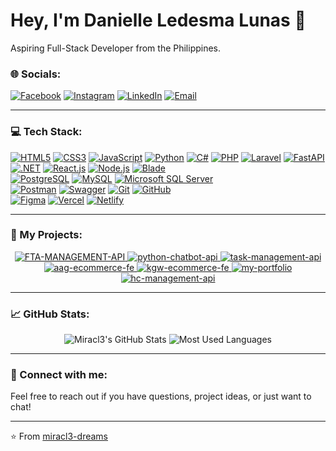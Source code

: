 # Hey, I'm Danielle Ledesma Lunas 👋

Aspiring Full-Stack Developer from the Philippines.

### 🌐 Socials:

[![Facebook](https://img.shields.io/badge/Facebook-%231877F2.svg?style=for-the-badge&logo=Facebook&logoColor=white)]([https://www.facebook.com/mnemosynedan.06)
[![Instagram](https://img.shields.io/badge/Instagram-%23E4405F.svg?style=for-the-badge&logo=Instagram&logoColor=white)](https://www.instagram.com/miracl3_dreams/)
[![LinkedIn](https://img.shields.io/badge/LinkedIn-%230077B5.svg?style=for-the-badge&logo=linkedin&logoColor=white)]([YOUR_LINKEDIN_URL])
[![Email](https://img.shields.io/badge/Email-D14836?style=for-the-badge&logo=gmail&logoColor=white)](mailto:[lunas.danielle.10262002@gmail.com])

---

### 💻 Tech Stack:

[![HTML5](https://img.shields.io/badge/html5-%23E34F26.svg?style=for-the-badge&logo=html5&logoColor=white)](https://developer.mozilla.org/en-US/docs/Web/HTML)
[![CSS3](https://img.shields.io/badge/css3-%231572B6.svg?style=for-the-badge&logo=css3&logoColor=white)](https://developer.mozilla.org/en-US/docs/Web/CSS)
[![JavaScript](https://img.shields.io/badge/javascript-%23323330.svg?style=for-the-badge&logo=javascript&logoColor=%23F7DF1E)](https://developer.mozilla.org/en-US/docs/Web/JavaScript)
[![Python](https://img.shields.io/badge/python-3670A0?style=for-the-badge&logo=python&logoColor=ffdd54)](https://www.python.org/)
[![C#](https://img.shields.io/badge/c%23-%23239120.svg?style=for-the-badge&logo=c-sharp&logoColor=white)](https://learn.microsoft.com/en-us/dotnet/csharp/)
[![PHP](https://img.shields.io/badge/php-%23777BB4.svg?style=for-the-badge&logo=php&logoColor=white)](https://www.php.net/)
[![Laravel](https://img.shields.io/badge/laravel-%23FF2D20.svg?style=for-the-badge&logo=laravel&logoColor=white)](https://laravel.com/)
[![FastAPI](https://img.shields.io/badge/FastAPI-005571?style=for-the-badge&logo=fastapi)](https://fastapi.tiangolo.com/)
[![.NET](https://img.shields.io/badge/.NET-512BD4?style=for-the-badge&logo=dotnet&logoColor=white)](https://dotnet.microsoft.com/)
[![React.js](https://img.shields.io/badge/react-%2320232a.svg?style=for-the-badge&logo=react&logoColor=%2361DAFB)](https://react.dev/)
[![Node.js](https://img.shields.io/badge/node.js-6DA55F?style=for-the-badge&logo=node.js&logoColor=white)](https://nodejs.org/)
[![Blade](https://img.shields.io/badge/Blade-black?style=for-the-badge&logo=laravel&logoColor=orange)](https://laravel.com/docs/blade)
<br>
[![PostgreSQL](https://img.shields.io/badge/postgresql-%23316192.svg?style=for-the-badge&logo=postgresql&logoColor=white)](https://www.postgresql.org/)
[![MySQL](https://img.shields.io/badge/mysql-%2300f.svg?style=for-the-badge&logo=mysql&logoColor=white)](https://www.mysql.com/)
[![Microsoft SQL Server](https://img.shields.io/badge/Microsoft%20SQL%20Server-CC2927?style=for-the-badge&logo=microsoft%20sql%20server&logoColor=white)](https://www.microsoft.com/en-us/sql-server/)
<br>
[![Postman](https://img.shields.io/badge/Postman-FF6C37?style=for-the-badge&logo=postman&logoColor=white)](https://www.postman.com/)
[![Swagger](https://img.shields.io/badge/Swagger-85EA2D?style=for-the-badge&logo=swagger&logoColor=white)](https://swagger.io/)
[![Git](https://img.shields.io/badge/git-%23F05033.svg?style=for-the-badge&logo=git&logoColor=white)](https://git-scm.com/)
[![GitHub](https://img.shields.io/badge/github-%23121011.svg?style=for-the-badge&logo=github&logoColor=white)](https://github.com/)
<br>
[![Figma](https://img.shields.io/badge/figma-%23F24E1E.svg?style=for-the-badge&logo=figma&logoColor=white)](https://www.figma.com/)
[![Vercel](https://img.shields.io/badge/Vercel-000000?style=for-the-badge&logo=vercel&logoColor=white)](https://vercel.com/)
[![Netlify](https://img.shields.io/badge/netlify-%2300C7B7.svg?style=for-the-badge&logo=netlify&logoColor=white)](https://www.netlify.com/)

---

### 🚀 My Projects:

<p align="center">
    <a href="https://github.com/miracl3-dreams/fta-management-api">
        <img src="https://github-readme-stats.vercel.app/api/pin/?username=miracl3-dreams&repo=fta-management-api&theme=dark" alt="FTA-MANAGEMENT-API" />
    </a>
    <a href="https://github.com/miracl3-dreams/python-chatbot-api">
        <img src="https://github-readme-stats.vercel.app/api/pin/?username=miracl3-dreams&repo=python-chatbot-api&theme=dark" alt="python-chatbot-api" />
    </a>
    <a href="https://github.com/miracl3-dreams/task-management-api">
        <img src="https://github-readme-stats.vercel.app/api/pin/?username=miracl3-dreams&repo=task-management-api&theme=dark" alt="task-management-api" />
    </a>
    <a href="https://github.com/miracl3-dreams/aag-ecommerce-fe">
        <img src="https://github-readme-stats.vercel.app/api/pin/?username=miracl3-dreams&repo=aag-ecommerce-fe&theme=dark" alt="aag-ecommerce-fe" />
    </a>
    <a href="https://github.com/miracl3-dreams/kgw-ecommerce-fe">
        <img src="https://github-readme-stats.vercel.app/api/pin/?username=miracl3-dreams&repo=kgw-ecommerce-fe&theme=dark" alt="kgw-ecommerce-fe" />
    </a>
    <a href="https://github.com/miracl3-dreams/my-portfolio">
        <img src="https://github-readme-stats.vercel.app/api/pin/?username=miracl3-dreams&repo=my-portfolio&theme=dark" alt="my-portfolio" />
    </a>
    <a href="https://github.com/miracl3-dreams/hc-management-api">
        <img src="https://github-readme-stats.vercel.app/api/pin/?username=miracl3-dreams&repo=hc-management-api&theme=dark" alt="hc-management-api" />
    </a>
    </p>

---

### 📈 GitHub Stats:

<p align="center">
    <img src="https://github-readme-stats.vercel.app/api?username=miracl3-dreams&show_icons=true&theme=dark&include_all_commits=true&count_private=true&line_height=20" alt="Miracl3's GitHub Stats" />
    <img src="https://github-readme-stats.vercel.app/api/top-langs/?username=miracl3-dreams&layout=compact&theme=dark&hide_progress=true&exclude_repo=my-portfolio" alt="Most Used Languages" />
</p>

---

### 🤝 Connect with me:

Feel free to reach out if you have questions, project ideas, or just want to chat!

---

⭐️ From [miracl3-dreams](https://github.com/miracl3-dreams)
